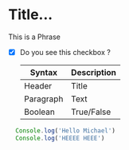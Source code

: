 # Title...

This is a Phrase

- [x] Do you see this checkbox ?

  | Syntax    | Description |
  | --------- | ----------- |
  | Header    | Title       |
  | Paragraph | Text        |
  | Boolean   | True/False  |

```Javascript
  Console.log('Hello Michael')
  Console.log('HEEEE HEEE')
```
